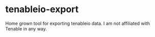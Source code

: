 # tenableio-export

Home grown tool for exporting tenableio data. I am not affiliated with Tenable in any way.
